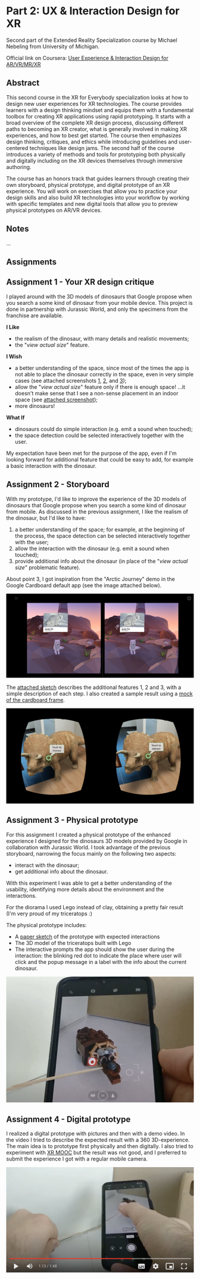# Part 2: UX & Interaction Design for XR #

Second part of the Extended Reality Specialization course by Michael Nebeling from University of Michigan.

Official link on Coursera: [User Experience & Interaction Design for AR/VR/MR/XR](https://www.coursera.org/learn/user-experience-interaction-design-augmented-virtual-mixed-extended-reality)

## Abstract ##

This second course in the XR for Everybody specialization looks at how to design new user experiences for XR
technologies. The course provides learners with a design thinking mindset and equips them with a fundamental toolbox for
creating XR applications using rapid prototyping. It starts with a broad overview of the complete XR design process,
discussing different paths to becoming an XR creator, what is generally involved in making XR experiences, and how to
best get started. The course then emphasizes design thinking, critiques, and ethics while introducing guidelines and
user-centered techniques like design jams. The second half of the course introduces a variety of methods and tools for
prototyping both physically and digitally including on the XR devices themselves through immersive authoring.

The course has an honors track that guides learners through creating their own storyboard, physical prototype, and
digital prototype of an XR experience. You will work on exercises that allow you to practice your design skills and also
build XR technologies into your workflow by working with specific templates and new digital tools that allow you to
preview physical prototypes on AR/VR devices.

## Notes ##

...

## Assignments ##

## Assignment 1 - Your XR design critique ##

I played around with the 3D models of dinosaurs that Google propose when you search a some kind of dinosaur from your
mobile device. This project is done in partnership with Jurassic World, and only the specimens from the franchise are
available.

**I Like**

- the realism of the dinosaur, with many details and realistic movements;
- the "_view actual size_" feature.

**I Wish**

- a better understanding of the space, since most of the times the app is not able to place the dinosaur correctly in
  the space, even in very simple cases (see attached screenshots [1](./assignments-materials/triceratops_1.jpg), 
  [2](./assignments-materials/triceratops_2.jpg), and [3](./assignments-materials/triceratops_3.jpg));
- allow the "_view actual size_" feature only if there is enough space! ...it doesn't make sense that I see a non-sense
  placement in an indoor space (see [attached screenshot](./assignments-materials/triceratops_0.jpg));
- more dinosaurs!

**What If**

- dinosaurs could do simple interaction (e.g. emit a sound when touched);
- the space detection could be selected interactively together with the user.

My expectation have been met for the purpose of the app, even if I'm looking forward for additional feature that could
be easy to add, for example a basic interaction with the dinosaur.

## Assignment 2 - Storyboard ##

With my prototype, I'd like to improve the experience of the 3D models of dinosaurs that Google propose when you search
a some kind of dinosaur from mobile. As discussed in the previous assignment, I like the realism of the dinosaur, but
I'd like to have:

1. a better understanding of the space; for example, at the beginning of the process, the space detection can be
   selected interactively together with the user;
2. allow the interaction with the dinosaur (e.g. emit a sound when touched);
3. provide additional info about the dinosaur (in place of the "_view actual size_" problematic feature).

About point 3, I got inspiration from the "Arctic Journey" demo in the Google Cardboard default app (see the image
attached below).

![see attached image](./assignments-materials/Google-Cardboard-demo-Arctic-Journey.jpg)

The [attached sketch](./assignments-materials/Sketch.jpg) describes the additional features 1, 2 and 3, with a simple
description of each step. I also created a sample result using a [mock of the cardboard frame](./design-materials/stereo_view.png).

![see attached image](./assignments-materials/triceratops-mock.png)

## Assignment 3 - Physical prototype ##

For this assignment I created a physical prototype of the enhanced experience I designed for the dinosaurs 3D models
provided by Google in collaboration with Jurassic World. I took advantage of the previous storyboard, narrowing the
focus mainly on the following two aspects:

- interact with the dinosaur;
- get additional info about the dinosaur.

With this experiment I was able to get a better understanding of the usability, identifying more details about the
environment and the interactions.

For the diorama I used Lego instead of clay, obtaining a pretty fair result (I'm very proud of my triceratops :)

The physical prototype includes:

- A [paper sketch](./assignments-materials/Sketch.jpg) of the prototype with expected interactions
- The 3D model of the triceratops built with Lego
- The interactive prompts the app should show the user during the interaction: the blinking red dot to indicate the
  place where user will click and the popup message in a label with the info about the current dinosaur.

![see attached image](./assignments-materials/triceratexpeerience.png)

## Assignment 4 - Digital prototype ##

I realized a digital prototype with pictures and then with a demo video. 
In the video I tried to describe the expected result with a 360 3D-experience. The main idea is to prototype first
physically and then digitally. I also tried to experiment with [XR MOOC](https://xrmooc.glitch.me/camera/vr) but the
result was not good, and I preferred to submit the experience I got with a regular mobile camera.

[![Watch the demo video here](./assignments-materials/3Diceratops-video-preview.png)](./assignments-materials/3Diceratops.mp4)
